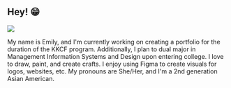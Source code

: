 ## Hey! 😁

<img src="https://i.imgur.com/Ws2Y7rm.jpeg"/>

My name is Emily, and I'm currently working on creating a portfolio for the duration of the KKCF program. Additionally, I plan to dual major in Management Information Systems and Design upon entering college. I love to draw, paint, and create crafts. I enjoy using Figma to create visuals for logos, websites, etc. My pronouns are She/Her, and I'm a 2nd generation Asian American.
